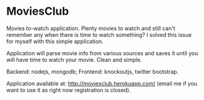 MoviesClub
==========

Movies to-watch application.
Plenty movies to watch and still can't remember any when there is time to watch something? I solved this issue for myself with this simple application. 

Application will parse movie info from various sources and saves it until you will have time to watch your movie. Clean and simple. 

Backend: nodejs, mongodb;
Frontend: knockoutjs, twitter bootstrap.

Application available at: http://moviesclub.herokuapp.com/ (email me if you want to use it as right now registration is closed).
